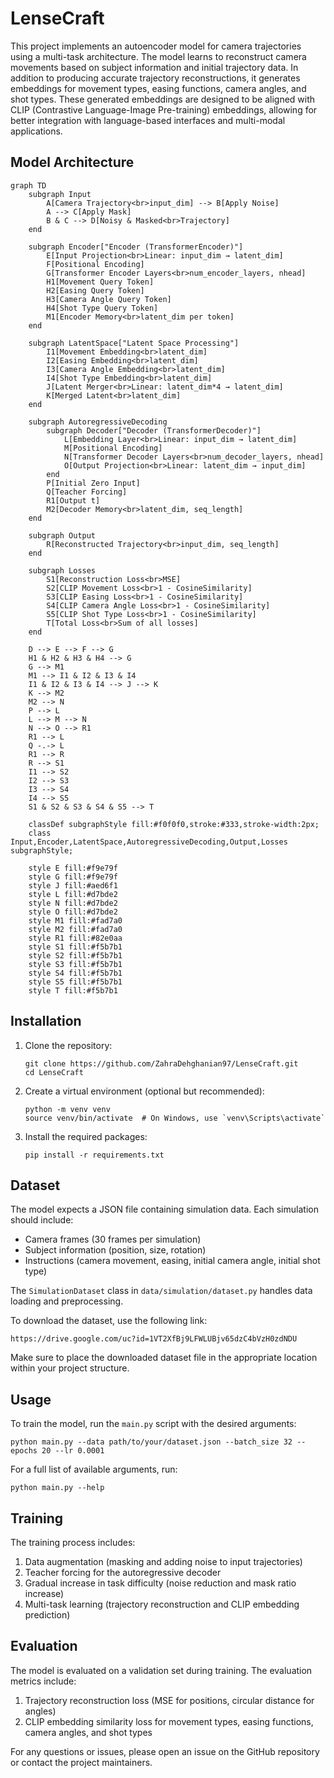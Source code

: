 # LenseCraft

This project implements an autoencoder model for camera trajectories using a multi-task architecture. The model learns to reconstruct camera movements based on subject information and initial trajectory data. In addition to producing accurate trajectory reconstructions, it generates embeddings for movement types, easing functions, camera angles, and shot types. These generated embeddings are designed to be aligned with CLIP (Contrastive Language-Image Pre-training) embeddings, allowing for better integration with language-based interfaces and multi-modal applications.

## Model Architecture

```mermaid
graph TD
    subgraph Input
        A[Camera Trajectory<br>input_dim] --> B[Apply Noise]
        A --> C[Apply Mask]
        B & C --> D[Noisy & Masked<br>Trajectory]
    end

    subgraph Encoder["Encoder (TransformerEncoder)"]
        E[Input Projection<br>Linear: input_dim → latent_dim]
        F[Positional Encoding]
        G[Transformer Encoder Layers<br>num_encoder_layers, nhead]
        H1[Movement Query Token]
        H2[Easing Query Token]
        H3[Camera Angle Query Token]
        H4[Shot Type Query Token]
        M1[Encoder Memory<br>latent_dim per token]
    end

    subgraph LatentSpace["Latent Space Processing"]
        I1[Movement Embedding<br>latent_dim]
        I2[Easing Embedding<br>latent_dim]
        I3[Camera Angle Embedding<br>latent_dim]
        I4[Shot Type Embedding<br>latent_dim]
        J[Latent Merger<br>Linear: latent_dim*4 → latent_dim]
        K[Merged Latent<br>latent_dim]
    end

    subgraph AutoregressiveDecoding
        subgraph Decoder["Decoder (TransformerDecoder)"]
            L[Embedding Layer<br>Linear: input_dim → latent_dim]
            M[Positional Encoding]
            N[Transformer Decoder Layers<br>num_decoder_layers, nhead]
            O[Output Projection<br>Linear: latent_dim → input_dim]
        end
        P[Initial Zero Input]
        Q[Teacher Forcing]
        R1[Output t]
        M2[Decoder Memory<br>latent_dim, seq_length]
    end

    subgraph Output
        R[Reconstructed Trajectory<br>input_dim, seq_length]
    end

    subgraph Losses
        S1[Reconstruction Loss<br>MSE]
        S2[CLIP Movement Loss<br>1 - CosineSimilarity]
        S3[CLIP Easing Loss<br>1 - CosineSimilarity]
        S4[CLIP Camera Angle Loss<br>1 - CosineSimilarity]
        S5[CLIP Shot Type Loss<br>1 - CosineSimilarity]
        T[Total Loss<br>Sum of all losses]
    end

    D --> E --> F --> G
    H1 & H2 & H3 & H4 --> G
    G --> M1
    M1 --> I1 & I2 & I3 & I4
    I1 & I2 & I3 & I4 --> J --> K
    K --> M2
    M2 --> N
    P --> L
    L --> M --> N
    N --> O --> R1
    R1 --> L
    Q -.-> L
    R1 --> R
    R --> S1
    I1 --> S2
    I2 --> S3
    I3 --> S4
    I4 --> S5
    S1 & S2 & S3 & S4 & S5 --> T

    classDef subgraphStyle fill:#f0f0f0,stroke:#333,stroke-width:2px;
    class Input,Encoder,LatentSpace,AutoregressiveDecoding,Output,Losses subgraphStyle;

    style E fill:#f9e79f
    style G fill:#f9e79f
    style J fill:#aed6f1
    style L fill:#d7bde2
    style N fill:#d7bde2
    style O fill:#d7bde2
    style M1 fill:#fad7a0
    style M2 fill:#fad7a0
    style R1 fill:#82e0aa
    style S1 fill:#f5b7b1
    style S2 fill:#f5b7b1
    style S3 fill:#f5b7b1
    style S4 fill:#f5b7b1
    style S5 fill:#f5b7b1
    style T fill:#f5b7b1

```

## Installation

1. Clone the repository:
   ```
   git clone https://github.com/ZahraDehghanian97/LenseCraft.git
   cd LenseCraft
   ```

2. Create a virtual environment (optional but recommended):
   ```
   python -m venv venv
   source venv/bin/activate  # On Windows, use `venv\Scripts\activate`
   ```

3. Install the required packages:
   ```
   pip install -r requirements.txt
   ```

## Dataset

The model expects a JSON file containing simulation data. Each simulation should include:
- Camera frames (30 frames per simulation)
- Subject information (position, size, rotation)
- Instructions (camera movement, easing, initial camera angle, initial shot type)

The `SimulationDataset` class in `data/simulation/dataset.py` handles data loading and preprocessing.

To download the dataset, use the following link:
```
https://drive.google.com/uc?id=1VT2XfBj9LFWLUBjv65dzC4bVzH0zdNDU
```
Make sure to place the downloaded dataset file in the appropriate location within your project structure.

## Usage

To train the model, run the `main.py` script with the desired arguments:
```
python main.py --data path/to/your/dataset.json --batch_size 32 --epochs 20 --lr 0.0001
```

For a full list of available arguments, run:
```
python main.py --help
```

## Training

The training process includes:
1. Data augmentation (masking and adding noise to input trajectories)
2. Teacher forcing for the autoregressive decoder
3. Gradual increase in task difficulty (noise reduction and mask ratio increase)
4. Multi-task learning (trajectory reconstruction and CLIP embedding prediction)

## Evaluation

The model is evaluated on a validation set during training. The evaluation metrics include:
1. Trajectory reconstruction loss (MSE for positions, circular distance for angles)
2. CLIP embedding similarity loss for movement types, easing functions, camera angles, and shot types

For any questions or issues, please open an issue on the GitHub repository or contact the project maintainers.